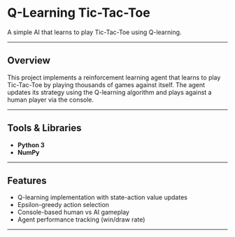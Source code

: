 # Q-Learning Tic-Tac-Toe

A simple AI that learns to play Tic-Tac-Toe using Q-learning.

---

##  Overview

This project implements a reinforcement learning agent that learns to play Tic-Tac-Toe by playing thousands of games against itself. The agent updates its strategy using the Q-learning algorithm and plays against a human player via the console.

---

##  Tools & Libraries

- **Python 3**
- **NumPy**

---

##  Features

- Q-learning implementation with state-action value updates  
- Epsilon-greedy action selection  
- Console-based human vs AI gameplay  
- Agent performance tracking (win/draw rate)

---
